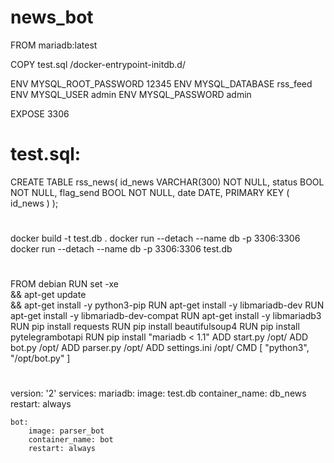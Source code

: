 # news_bot


FROM mariadb:latest

COPY test.sql /docker-entrypoint-initdb.d/

ENV MYSQL_ROOT_PASSWORD 12345
ENV MYSQL_DATABASE rss_feed
ENV MYSQL_USER admin
ENV MYSQL_PASSWORD admin

EXPOSE 3306
# test.sql:

CREATE TABLE rss_news(
   id_news VARCHAR(300) NOT NULL,
   status BOOL NOT NULL,
   flag_send BOOL NOT NULL,
   date DATE,
   PRIMARY KEY ( id_news )
   );
#
docker build -t test.db .
docker run --detach --name db -p 3306:3306
docker run --detach --name db  -p 3306:3306 test.db

#
FROM debian
RUN set -xe \
    && apt-get update \
    && apt-get install -y python3-pip
RUN apt-get install -y libmariadb-dev
RUN apt-get install -y libmariadb-dev-compat
RUN apt-get install -y libmariadb3
RUN pip install requests
RUN pip install beautifulsoup4
RUN pip install pytelegrambotapi
RUN pip install "mariadb < 1.1"
ADD start.py /opt/
ADD bot.py /opt/
ADD parser.py /opt/
ADD settings.ini /opt/
CMD [ "python3", "/opt/bot.py" ]

#
version: '2'
services:
    mariadb:
        image: test.db
        container_name: db_news
        restart: always
        
    bot:
        image: parser_bot
        container_name: bot
        restart: always


